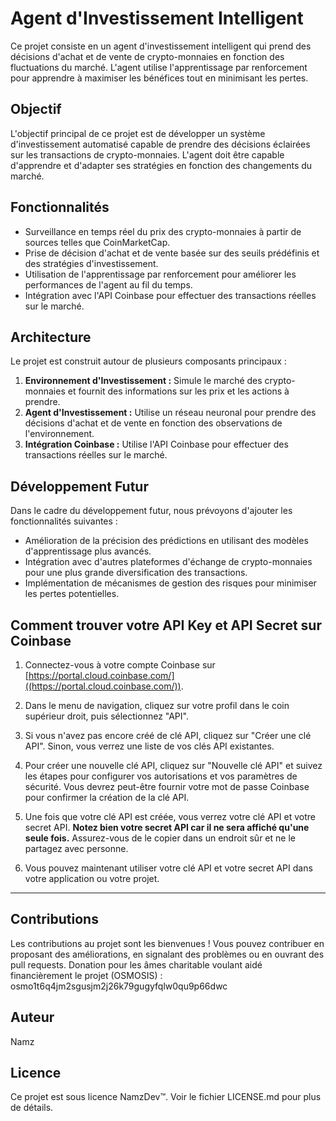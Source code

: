 

# Agent d'Investissement Intelligent

Ce projet consiste en un agent d'investissement intelligent qui prend des décisions d'achat et de vente de crypto-monnaies en fonction des fluctuations du marché. L'agent utilise l'apprentissage par renforcement pour apprendre à maximiser les bénéfices tout en minimisant les pertes.

## Objectif

L'objectif principal de ce projet est de développer un système d'investissement automatisé capable de prendre des décisions éclairées sur les transactions de crypto-monnaies. L'agent doit être capable d'apprendre et d'adapter ses stratégies en fonction des changements du marché.

## Fonctionnalités

- Surveillance en temps réel du prix des crypto-monnaies à partir de sources telles que CoinMarketCap.
- Prise de décision d'achat et de vente basée sur des seuils prédéfinis et des stratégies d'investissement.
- Utilisation de l'apprentissage par renforcement pour améliorer les performances de l'agent au fil du temps.
- Intégration avec l'API Coinbase pour effectuer des transactions réelles sur le marché.

## Architecture

Le projet est construit autour de plusieurs composants principaux :

1. **Environnement d'Investissement :** Simule le marché des crypto-monnaies et fournit des informations sur les prix et les actions à prendre.
2. **Agent d'Investissement :** Utilise un réseau neuronal pour prendre des décisions d'achat et de vente en fonction des observations de l'environnement.
3. **Intégration Coinbase :** Utilise l'API Coinbase pour effectuer des transactions réelles sur le marché.

## Développement Futur

Dans le cadre du développement futur, nous prévoyons d'ajouter les fonctionnalités suivantes :

- Amélioration de la précision des prédictions en utilisant des modèles d'apprentissage plus avancés.
- Intégration avec d'autres plateformes d'échange de crypto-monnaies pour une plus grande diversification des transactions.
- Implémentation de mécanismes de gestion des risques pour minimiser les pertes potentielles.


## Comment trouver votre API Key et API Secret sur Coinbase

1. Connectez-vous à votre compte Coinbase sur [https://portal.cloud.coinbase.com/]((https://portal.cloud.coinbase.com/)).

2. Dans le menu de navigation, cliquez sur votre profil dans le coin supérieur droit, puis sélectionnez "API".

3. Si vous n'avez pas encore créé de clé API, cliquez sur "Créer une clé API". Sinon, vous verrez une liste de vos clés API existantes.

4. Pour créer une nouvelle clé API, cliquez sur "Nouvelle clé API" et suivez les étapes pour configurer vos autorisations et vos paramètres de sécurité. Vous devrez peut-être fournir votre mot de passe Coinbase pour confirmer la création de la clé API.

5. Une fois que votre clé API est créée, vous verrez votre clé API et votre secret API. **Notez bien votre secret API car il ne sera affiché qu'une seule fois.** Assurez-vous de le copier dans un endroit sûr et ne le partagez avec personne.

6. Vous pouvez maintenant utiliser votre clé API et votre secret API dans votre application ou votre projet.

---

## Contributions

Les contributions au projet sont les bienvenues ! Vous pouvez contribuer en proposant des améliorations, en signalant des problèmes ou en ouvrant des pull requests.
Donation pour les âmes charitable voulant aidé financièrement le projet (OSMOSIS) :  osmo1t6q4jm2sgusjm2j26k79gugyfqlw0qu9p66dwc

## Auteur

Namz

## Licence

Ce projet est sous licence NamzDev™. Voir le fichier LICENSE.md pour plus de détails.

